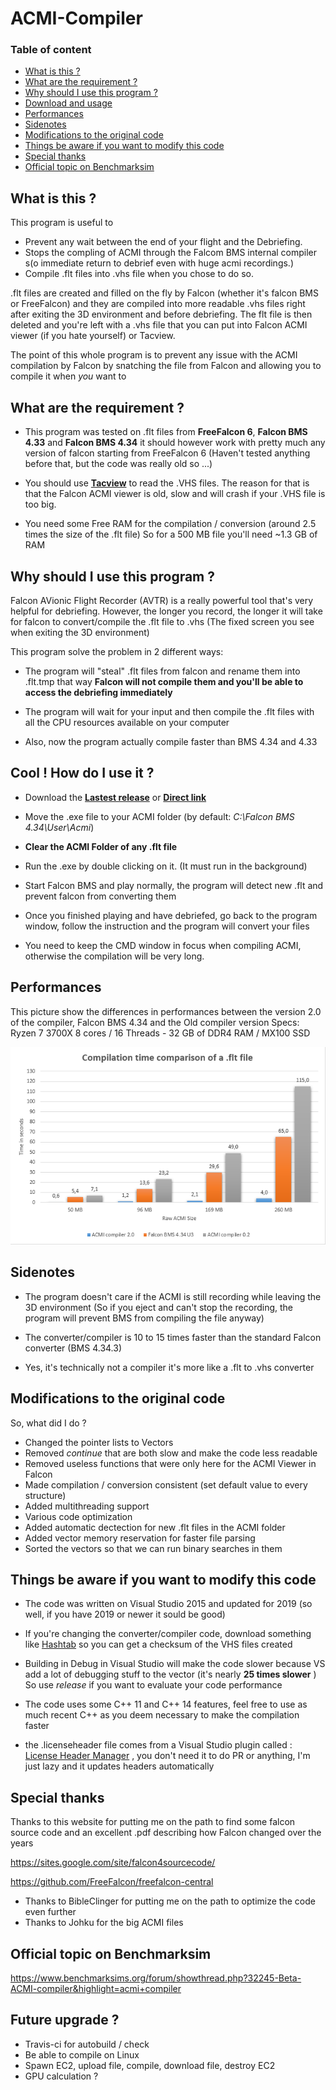 # ACMI-Compiler

### Table of content
- [What is this ?](#what-is-this--)
- [What are the requirement ?](#what-are-the-requirement--)
- [Why should I use this program ?](#why-should-i-use-this-program--)
- [Download and usage](#cool---how-do-i-use-it--)
- [Performances](#performances)
- [Sidenotes](#sidenotes)
- [Modifications to the original code](#modifications-to-the-original-code)
- [Things be aware if you want to modify this code](#things-be-aware-if-you-want-to-modify-this-code)
- [Special thanks](#special-thanks)
- [Official topic on Benchmarksim](#official-topic-on-benchmarksim)


## What is this ?

This program is useful to 
- Prevent any wait between the end of your flight and the Debriefing.
- Stops the compling of ACMI through the Falcom BMS internal compiler s(o immediate return to debrief even with huge acmi recordings.)
- Compile .flt files into .vhs file when you chose to do so.

.flt files are created and filled on the fly by Falcon (whether it's falcon BMS or FreeFalcon) and they are compiled into more readable .vhs files right after exiting the 3D environment and before debriefing. 
The flt file is then deleted and you're left with a .vhs file that you can put into Falcon ACMI viewer (if you hate yourself) or Tacview.


The point of this whole program is to prevent any issue with the ACMI compilation by Falcon by snatching the file from Falcon and allowing you to compile it when *you* want to

## What are the requirement ?

- This program was tested on .flt files from **FreeFalcon 6**, **Falcon BMS 4.33** and **Falcon BMS 4.34** it should however work with pretty much any version of falcon starting from FreeFalcon 6 (Haven't tested anything before that, but the code was really old so ...)

- You should use [**Tacview**](http://www.tacview.net/product/about/en/) to read the .VHS files. The reason for that is that the Falcon ACMI viewer is old, slow and will crash if your .VHS file is too big.

- You need some Free RAM for the compilation / conversion 
  (around 2.5 times the size of the .flt file) So for a 500 MB file you'll need ~1.3 GB of RAM

## Why should I use this program ?

Falcon AVionic Flight Recorder (AVTR) is a really powerful tool that's very helpful for debriefing. 
However, the longer you record, the longer it will take for falcon to convert/compile the .flt file to .vhs (The fixed screen you see when exiting the 3D environment)

This program solve the problem in 2 different ways:

- The program will "steal" .flt files from falcon and rename them into .flt.tmp that way **Falcon will not compile them and you'll be able to access the debriefing immediately**

- The program will wait for your input and then compile the .flt files with all the CPU resources available on your computer

- Also, now the program actually compile faster than BMS 4.34 and 4.33


## Cool ! How do I use it ?

- Download the [**Lastest release**](https://github.com/loitho/acmi-compiler/releases/latest) or [**Direct link**](https://github.com/loitho/acmi-compiler/releases/download/v2.1/acmi-compiler-v2.1.exe)

- Move the .exe file to your ACMI folder (by default: *C:\Falcon BMS 4.34\User\Acmi*)

- **Clear the ACMI Folder of any .flt file**
 
- Run the .exe by double clicking on it. (It must run in the background)

- Start Falcon BMS and play normally, the program will detect new .flt and prevent falcon from converting them

- Once you finished playing and have debriefed, go back to the program window, follow the instruction and the program will convert your files

- You need to keep the CMD window in focus when compiling ACMI, otherwise the compilation will be very long.

## Performances

This picture show the differences in performances between the version 2.0 of the compiler, Falcon BMS 4.34 and the Old compiler version
Specs:  Ryzen 7 3700X 8 cores / 16 Threads - 32 GB of DDR4 RAM / MX100 SSD

![Speed](speed.png)

## Sidenotes

- The program doesn't care if the ACMI is still recording while leaving the 3D environment (So if you eject and can't stop the recording, the program will prevent BMS from compiling the file anyway)

- The converter/compiler is 10 to 15 times faster than the standard Falcon converter (BMS 4.34.3)

- Yes, it's technically not a compiler it's more like a .flt to .vhs converter 

## Modifications to the original code

So, what did I do ? 

- Changed the pointer lists to Vectors 
- Removed *continue*  that are both slow and make the code less readable
- Removed useless functions that were only here for the ACMI Viewer in Falcon
- Made compilation / conversion consistent (set default value to every structure)
- Added multithreading support 
- Various code optimization 
- Added automatic dectection for new .flt files in the ACMI folder
- Added vector memory reservation for faster file parsing 
- Sorted the vectors so that we can run binary searches in them

## Things be aware if you want to modify this code

- The code was written on Visual Studio 2015 and updated for 2019 (so well, if you have 2019 or newer it sould be good)

- If you're changing the converter/compiler code, download something like [Hashtab](http://implbits.com/products/hashtab/) so you can get a checksum of the VHS files created

- Building in Debug in Visual Studio will make the code slower because VS add a lot of debugging stuff to the vector (it's nearly **25 times slower** ) So use *release* if you want to evaluate your code performance

- The code uses some C++ 11 and C++ 14 features, feel free to use as much recent C++ as you deem necessary to make the compilation faster

- the .licenseheader file comes from a Visual Studio plugin called : [License Header Manager](https://marketplace.visualstudio.com/items?itemName=StefanWenig.LicenseHeaderManager#qna) , you don't need it to do PR or anything, I'm just lazy and it updates headers automatically

## Special thanks

Thanks to this website for putting me on the path to find some falcon source code and an excellent .pdf describing how Falcon changed over the years

https://sites.google.com/site/falcon4sourcecode/

https://github.com/FreeFalcon/freefalcon-central

- Thanks to BibleClinger for putting me on the path to optimize the code even further
- Thanks to Johku for the big ACMI files

## Official topic on Benchmarksim

https://www.benchmarksims.org/forum/showthread.php?32245-Beta-ACMI-compiler&highlight=acmi+compiler

## Future upgrade ?

- Travis-ci for autobuild / check 
- Be able to compile on Linux
- Spawn EC2, upload file, compile, download file, destroy EC2
- GPU calculation ?
